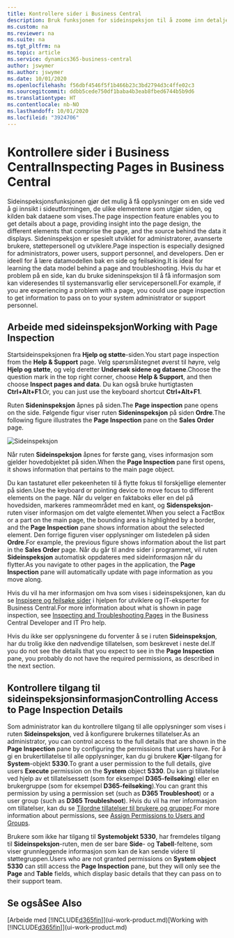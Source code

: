 ```yaml
---
title: Kontrollere sider i Business Central
description: Bruk funksjonen for sideinspeksjon til å zoome inn detaljer om sideutformingen og datakilden. Sideinspeksjonsfunksjonen er ideell for feilsøking av problemer med dataene.
ms.custom: na
ms.reviewer: na
ms.suite: na
ms.tgt_pltfrm: na
ms.topic: article
ms.service: dynamics365-business-central
author: jswymer
ms.author: jswymer
ms.date: 10/01/2020
ms.openlocfilehash: f56dbf4546f5f1b466b23c3bd2794d3c4ffe02c3
ms.sourcegitcommit: ddbb5cede750df1baba4b3eab8fbed6744b5b9d6
ms.translationtype: HT
ms.contentlocale: nb-NO
ms.lasthandoff: 10/01/2020
ms.locfileid: "3924706"
---
```

# <a name="inspecting-pages-in-business-central"></a><span data-ttu-id="6f4f1-104">Kontrollere sider i Business Central</span><span class="sxs-lookup"><span data-stu-id="6f4f1-104">Inspecting Pages in Business Central</span></span>

<span data-ttu-id="6f4f1-105">Sideinspeksjonsfunksjonen gjør det mulig å få opplysninger om en side ved å gi innsikt i sideutformingen, de ulike elementene som utgjør siden, og kilden bak dataene som vises.</span><span class="sxs-lookup"><span data-stu-id="6f4f1-105">The page inspection feature enables you to get details about a page, providing insight into the page design, the different elements that comprise the page, and the source behind the data it displays.</span></span> <span data-ttu-id="6f4f1-106">Sideninspeksjon er spesielt utviklet for administratorer, avanserte brukere, støttepersonell og utviklere.</span><span class="sxs-lookup"><span data-stu-id="6f4f1-106">Page inspection is especially designed for administrators, power users, support personnel, and developers.</span></span> <span data-ttu-id="6f4f1-107">Den er ideell for å lære datamodellen bak en side og feilsøking.</span><span class="sxs-lookup"><span data-stu-id="6f4f1-107">It is ideal for learning the data model behind a page and troubleshooting.</span></span> <span data-ttu-id="6f4f1-108">Hvis du har et problem på en side, kan du bruke sideninspeksjon til å få informasjon som kan videresendes til systemansvarlig eller servicepersonell.</span><span class="sxs-lookup"><span data-stu-id="6f4f1-108">For example, if you are experiencing a problem with a page, you could use page inspection to get information to pass on to your system administrator or support personnel.</span></span>

## <a name="working-with-page-inspection"></a><span data-ttu-id="6f4f1-109">Arbeide med sideinspeksjon</span><span class="sxs-lookup"><span data-stu-id="6f4f1-109">Working with Page Inspection</span></span>

<span data-ttu-id="6f4f1-110">Startsideinspeksjonen fra **Hjelp og støtte**-siden.</span><span class="sxs-lookup"><span data-stu-id="6f4f1-110">You start page inspection from the **Help & Support** page.</span></span> <span data-ttu-id="6f4f1-111">Velg spørsmålstegnet øverst til høyre, velg **Hjelp og støtte**, og velg deretter **Undersøk sidene og dataene**.</span><span class="sxs-lookup"><span data-stu-id="6f4f1-111">Choose the question mark in the top right corner, choose **Help & Support**, and then choose **Inspect pages and data**.</span></span> <span data-ttu-id="6f4f1-112">Du kan også bruke hurtigtasten **Ctrl+Alt+F1**.</span><span class="sxs-lookup"><span data-stu-id="6f4f1-112">Or, you can just use the keyboard shortcut **Ctrl+Alt+F1**.</span></span>

<span data-ttu-id="6f4f1-113">Ruten **Sideninspeksjon** åpnes på siden.</span><span class="sxs-lookup"><span data-stu-id="6f4f1-113">The **Page inspection** pane opens on the side.</span></span> <span data-ttu-id="6f4f1-114">Følgende figur viser ruten **Sideninspeksjon** på siden **Ordre**.</span><span class="sxs-lookup"><span data-stu-id="6f4f1-114">The following figure illustrates the **Page Inspection** pane on the **Sales Order** page.</span></span>

![Sideinspeksjon](media/page-inspection-example.png)

<span data-ttu-id="6f4f1-116">Når ruten **Sideinspeksjon** åpnes for første gang, vises informasjon som gjelder hovedobjektet på siden.</span><span class="sxs-lookup"><span data-stu-id="6f4f1-116">When the **Page Inspection** pane first opens, it shows information that pertains to the main page object.</span></span>

<span data-ttu-id="6f4f1-117">Du kan tastaturet eller pekeenheten til å flytte fokus til forskjellige elementer på siden.</span><span class="sxs-lookup"><span data-stu-id="6f4f1-117">Use the keyboard or pointing device to move focus to different elements on the page.</span></span> <span data-ttu-id="6f4f1-118">Når du velger en faktaboks eller en del på hovedsiden, markeres rammeområdet med en kant, og **Sidenspeksjon**-ruten viser informasjon om det valgte elementet.</span><span class="sxs-lookup"><span data-stu-id="6f4f1-118">When you select a FactBox or a part on the main page, the bounding area is highlighted by a border, and the **Page Inspection** pane shows information about the selected element.</span></span> <span data-ttu-id="6f4f1-119">Den forrige figuren viser opplysninger om listedelen på siden **Ordre**.</span><span class="sxs-lookup"><span data-stu-id="6f4f1-119">For example, the previous figure shows information about the list part in the **Sales Order** page.</span></span> <span data-ttu-id="6f4f1-120">Når du går til andre sider i programmet, vil ruten **Sideinspeksjon** automatisk oppdateres med sideinformasjon når du flytter.</span><span class="sxs-lookup"><span data-stu-id="6f4f1-120">As you navigate to other pages in the application, the **Page Inspection** pane will automatically update with page information as you move along.</span></span>

<span data-ttu-id="6f4f1-121">Hvis du vil ha mer informasjon om hva som vises i sideinspeksjonen, kan du se [Inspisere og feilsøke sider](/dynamics365/business-central/dev-itpro/developer/devenv-inspecting-pages) i hjelpen for utviklere og IT-eksperter for Business Central.</span><span class="sxs-lookup"><span data-stu-id="6f4f1-121">For more information about what is shown in page inspection, see [Inspecting and Troubleshooting Pages](/dynamics365/business-central/dev-itpro/developer/devenv-inspecting-pages) in the Business Central Developer and IT Pro help.</span></span>

<span data-ttu-id="6f4f1-122">Hvis du ikke ser opplysningene du forventer å se i ruten **Sideinspeksjon**, har du trolig ikke den nødvendige tillatelsen, som beskrevet i neste del.</span><span class="sxs-lookup"><span data-stu-id="6f4f1-122">If you do not see the details that you expect to see in the **Page Inspection** pane, you probably do not have the required permissions, as described in the next section.</span></span>

## <a name="controlling-access-to-page-inspection-details"></a><span data-ttu-id="6f4f1-123">Kontrollere tilgang til sideinspeksjonsinformasjon</span><span class="sxs-lookup"><span data-stu-id="6f4f1-123">Controlling Access to Page Inspection Details</span></span>

<span data-ttu-id="6f4f1-124">Som administrator kan du kontrollere tilgang til alle opplysninger som vises i ruten **Sideinspeksjon**, ved å konfigurere brukernes tillatelser.</span><span class="sxs-lookup"><span data-stu-id="6f4f1-124">As an administrator, you can control access to the full details that are shown in the **Page Inspection** pane by configuring the permissions that users have.</span></span> <span data-ttu-id="6f4f1-125">For å gi en brukertillatelse til alle opplysninger, kan du gi brukere **Kjør**-tilgang for **System**-objekt **5330**.</span><span class="sxs-lookup"><span data-stu-id="6f4f1-125">To grant a user permission to the full details, give users **Execute** permission on the **System** object **5330**.</span></span> <span data-ttu-id="6f4f1-126">Du kan gi tillatelse ved hjelp av et tillatelsessett (som for eksempel **D365-feilsøking**) eller en brukergruppe (som for eksempel **D365-feilsøking**).</span><span class="sxs-lookup"><span data-stu-id="6f4f1-126">You can grant this permission by using a permission set (such as **D365 Troubleshoot**) or a user group (such as **D365 Troubleshoot**).</span></span> <span data-ttu-id="6f4f1-127">Hvis du vil ha mer informasjon om tillatelser, kan du se [Tilordne tillatelser til brukere og grupper](ui-define-granular-permissions.md).</span><span class="sxs-lookup"><span data-stu-id="6f4f1-127">For more information about permissions, see [Assign Permissions to Users and Groups](ui-define-granular-permissions.md).</span></span>

<span data-ttu-id="6f4f1-128">Brukere som ikke har tilgang til **Systemobjekt 5330**, har fremdeles tilgang til **Sideinspeksjon**-ruten, men de ser bare **Side**- og **Tabell**-feltene, som viser grunnleggende informasjon som kan de kan sende videre til støttegruppen.</span><span class="sxs-lookup"><span data-stu-id="6f4f1-128">Users who are not granted permissions on **System object 5330** can still access the **Page Inspection** pane, but they will only see the **Page** and **Table** fields, which display basic details that they can pass on to their support team.</span></span>

## <a name="see-also"></a><span data-ttu-id="6f4f1-129">Se også</span><span class="sxs-lookup"><span data-stu-id="6f4f1-129">See Also</span></span>

<span data-ttu-id="6f4f1-130">[Arbeide med [!INCLUDE[d365fin](includes/d365fin_md.md)]](ui-work-product.md)</span><span class="sxs-lookup"><span data-stu-id="6f4f1-130">[Working with [!INCLUDE[d365fin](includes/d365fin_md.md)]](ui-work-product.md)</span></span>  
